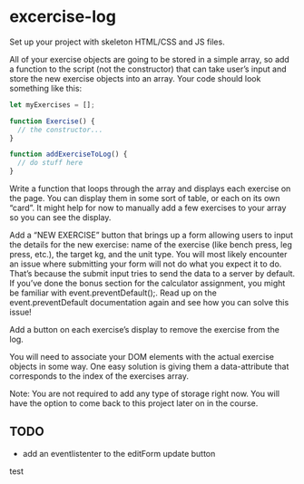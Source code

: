 # excercise-log

Set up your project with skeleton HTML/CSS and JS files.

All of your exercise objects are going to be stored in a simple array, so add a function to the script (not the constructor) that can take user’s input and store the new exercise objects into an array. Your code should look something like this:

```javascript
let myExercises = [];

function Exercise() {
  // the constructor...
}

function addExerciseToLog() {
  // do stuff here
}
```

Write a function that loops through the array and displays each exercise on the page. You can display them in some sort of table, or each on its own “card”. It might help for now to manually add a few exercises to your array so you can see the display.

Add a “NEW EXERCISE” button that brings up a form allowing users to input the details for the new exercise: name of the exercise (like bench press, leg press, etc.), the target kg, and the unit type. You will most likely encounter an issue where submitting your form will not do what you expect it to do. That’s because the submit input tries to send the data to a server by default. If you’ve done the bonus section for the calculator assignment, you might be familiar with event.preventDefault();. Read up on the event.preventDefault documentation again and see how you can solve this issue!

Add a button on each exercise’s display to remove the exercise from the log.

You will need to associate your DOM elements with the actual exercise objects in some way. One easy solution is giving them a data-attribute that corresponds to the index of the exercises array.

Note: You are not required to add any type of storage right now. You will have the option to come back to this project later on in the course.

## TODO

- add an eventlistenter to the editForm update button

test
